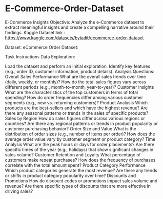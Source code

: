 # E-Commerce-Order-Dataset
E-Commerce Insights Objective: Analyze the e-Commerce dataset to extract meaningful insights and create a compelling narrative around their findings.
Kaggle Dataset link : https://www.kaggle.com/datasets/bytadit/ecommerce-order-dataset

Dataset: eCommerce Order Dataset:

Task Instructions Data Exploration:

Load the dataset and perform an initial exploration.
Identify key features (e.g., order ID, customer information, product details). Analysis Questions:
Overall Sales Performance
What are the overall sales trends over time (daily, weekly, or monthly)?
How do the total sales figures vary across different periods (e.g., month-to-month, year-to-year)?
Customer Insights
What are the characteristics of the top customers in terms of total spending?
How do order frequencies differ among various customer segments (e.g., new vs. returning customers)?
Product Analysis
Which products are the best-sellers and which have the highest revenue?
Are there any seasonal patterns or trends in the sales of specific products?
Sales by Region
How do sales figures differ across various regions or countries?
Are there any regional patterns or trends in product popularity or customer purchasing behavior?
Order Size and Value
What is the distribution of order sizes (e.g., number of items per order)?
How does the average order value vary by customer segment or product category?
Time Analysis
What are the peak hours or days for order placements?
Are there specific times of the year (e.g., holidays) that show significant changes in sales volume?
Customer Retention and Loyalty
What percentage of customers make repeat purchases?
How does the frequency of purchases correlate with the total amount spent?
Product Category Performance
Which product categories generate the most revenue?
Are there any trends or shifts in product category popularity over time?
Discounts and Promotions
How do discount codes or promotions impact sales volume and revenue?
Are there specific types of discounts that are more effective in driving sales?
